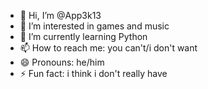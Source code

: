 - 👋 Hi, I’m @App3k13
- 👀 I’m interested in games and music
- 🌱 I’m currently learning Python
- 📫 How to reach me: you can't/i don't want 
- 😄 Pronouns: he/him
- ⚡ Fun fact: i think i don't really have

